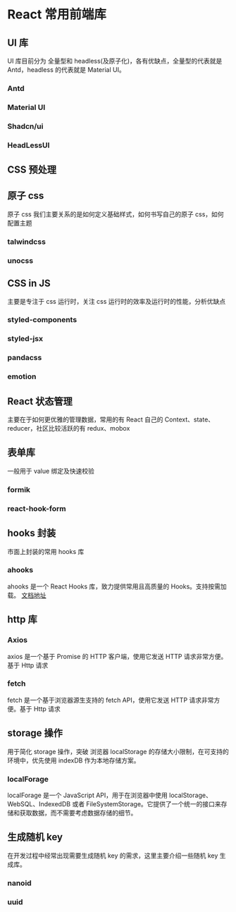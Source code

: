 # React 常用前端库

## UI 库

UI 库目前分为 全量型和 headless(及原子化)，各有优缺点，全量型的代表就是 Antd，headless 的代表就是 Material UI。

### Antd

### Material UI

### Shadcn/ui

### HeadLessUI

## CSS 预处理

## 原子 css

原子 css 我们主要关系的是如何定义基础样式，如何书写自己的原子 css，如何配置主题

### talwindcss

### unocss

## CSS in JS

主要是专注于 css 运行时，关注 css 运行时的效率及运行时的性能，分析优缺点

### styled-components

### styled-jsx

### pandacss

### emotion

## React 状态管理

主要在于如何更优雅的管理数据，常用的有 React 自己的 Context、state、reducer，社区比较活跃的有 redux、mobox

## 表单库

一般用于 value 绑定及快速校验

### formik

### react-hook-form

## hooks 封装

市面上封装的常用 hooks 库

### ahooks

ahooks 是一个 React Hooks 库，致力提供常用且高质量的 Hooks。支持按需加载。
[文档地址](https://ahooks.gitee.io/ahooks-v2/zh-CN/docs/getting-started)

##

## http 库

### Axios

axios 是一个基于 Promise 的 HTTP 客户端，使用它发送 HTTP 请求非常方便。基于 Http 请求

### fetch

fetch 是一个基于浏览器源生支持的 fetch API，使用它发送 HTTP 请求非常方便。基于 Http 请求

## storage 操作

用于简化 storage 操作，突破 浏览器 localStorage 的存储大小限制，在可支持的环境中，优先使用 indexDB 作为本地存储方案。

### localForage

localForage 是一个 JavaScript API，用于在浏览器中使用 localStorage、WebSQL、IndexedDB 或者 FileSystemStorage。它提供了一个统一的接口来存储和获取数据，而不需要考虑数据存储的细节。

## 生成随机 key

在开发过程中经常出现需要生成随机 key 的需求，这里主要介绍一些随机 key 生成库。

### nanoid

### uuid
